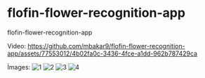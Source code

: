 # flofin-flower-recognition-app
flofin-flower-recognition-app

Video:
https://github.com/mbakar9/flofin-flower-recognition-app/assets/77553012/4b02fa0c-3436-4fce-a1dd-962b787429ca


İmages:
![1](https://github.com/mbakar9/flofin-flower-recognition-app/assets/77553012/f1cf1de4-8bd5-4525-a4ed-76bf74ee5fef)
![2](https://github.com/mbakar9/flofin-flower-recognition-app/assets/77553012/f36c843d-dc6f-42d6-b3c8-ae2e1627aadf)
![3](https://github.com/mbakar9/flofin-flower-recognition-app/assets/77553012/22c2e5ba-c739-4954-a0c2-f91d15f5665d)
![4](https://github.com/mbakar9/flofin-flower-recognition-app/assets/77553012/bdc9f4b8-1468-4f98-89e6-89ee9b25da59)
